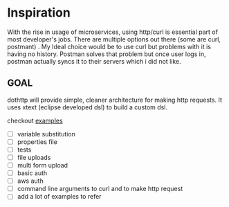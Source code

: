# Inspiration

With the rise in usage of microservices, using http/curl is essential part of most developer's jobs. There are multiple options out there (some are curl, postmant) . My Ideal choice would be to use curl but problems with it is having no history. Postman solves that problem but once user logs in, postman actually syncs it to their servers which i did not like. 

## GOAL
dothttp will provide simple, cleaner architecture for making http requests. It uses xtext (eclipse developed dsl) to build a custom dsl.



checkout [examples]('./examples/dothttpazure.http')


- [ ] variable substitution
- [ ] properties file
- [ ] tests 
- [ ] file uploads
- [ ] multi form upload
- [ ] basic auth
- [ ] aws auth
- [ ] command line arguments to curl and to make http request
- [ ] add a lot of examples to refer
